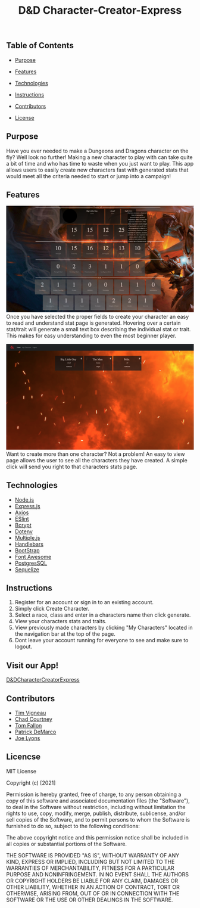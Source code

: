 <div align="center">
 
#  D&D Character-Creator-Express



</div>


<br>




## Table of Contents

* [Purpose](#Purpose)

* [Features](#Features)

* [Technologies](#Technologies)

* [Instructions](#Instructions)

* [Contributors](#Contributors)

* [License](#License)

## Purpose
Have you ever needed to make a Dungeons and Dragons character on the fly? Well look no further! Making a new character to play with can take quite a bit of time and who has time to waste when you just want to play. This app allows users to easily create new characters fast with generated stats that would meet all the criteria needed to start or jump into a campaign!

## Features 

![image of app](public/images/characterStats.png)
Once you have selected the proper fields to create your character an easy to read and understand stat page is generated. Hovering over a certain stat/trait will generate a small text box describing the individual stat or trait. This makes for easy understanding to even the most beginner player. 
<br>

![image of app](public/images/characters.png)
Want to create more than one character? Not a problem! An easy to view page allows the user to see all the characters they have created. A simple click will send you right to that characters stats page. 
<br>



## Technologies
* [Node.js](https://nodejs.org/en/)
* [Express.js](https://expressjs.com/)
* [Axios](https://www.npmjs.com/package/axios)
* [ESlint](https://eslint.org/)
* [Bcrypt](https://www.npmjs.com/package/bcrypt)
* [Dotenv](https://www.npmjs.com/package/dotenv)
* [Multiple.js](https://multiple.js.org/)
* [Handlebars](https://handlebarsjs.com/)
* [BootStrap](https://getbootstrap.com/)
* [Font Awesome](https://fontawesome.com/)
* [PostgresSQL](https://www.postgresql.org/)
* [Sequelize](https://sequelize.org/)


## Instructions
1. Register for an account or sign in to an existing account. 
2. Simply click Create Character.
3. Select a race, class and enter in a characters name then click generate. 
4. View your characters stats and traits.
5. View previously made characters by clicking "My Characters" located in the navigation bar at the top of the page. 
6. Dont leave your account running for everyone to see and make sure to logout. 

## Visit our App!

[D&DCharacterCreatorExpress](https://character-creator-express.herokuapp.com/login)
<br>


## Contributors
* [Tim Vigneau](https://github.com/tjvig94)
* [Chad Courtney](https://github.com/chadcourtney9)
* [Tom Fallon](https://github.com/TomFallon9)
* [Patrick DeMarco](https://github.com/pfdemarco)
* [Joe Lyons](https://github.com/Josephjlyons)

## Licencse

MIT License

Copyright (c) [2021] 


Permission is hereby granted, free of charge, to any person obtaining a copy
of this software and associated documentation files (the "Software"), to deal
in the Software without restriction, including without limitation the rights
to use, copy, modify, merge, publish, distribute, sublicense, and/or sell
copies of the Software, and to permit persons to whom the Software is
furnished to do so, subject to the following conditions:

The above copyright notice and this permission notice shall be included in all
copies or substantial portions of the Software.

THE SOFTWARE IS PROVIDED "AS IS", WITHOUT WARRANTY OF ANY KIND, EXPRESS OR
IMPLIED, INCLUDING BUT NOT LIMITED TO THE WARRANTIES OF MERCHANTABILITY,
FITNESS FOR A PARTICULAR PURPOSE AND NONINFRINGEMENT. IN NO EVENT SHALL THE
AUTHORS OR COPYRIGHT HOLDERS BE LIABLE FOR ANY CLAIM, DAMAGES OR OTHER
LIABILITY, WHETHER IN AN ACTION OF CONTRACT, TORT OR OTHERWISE, ARISING FROM,
OUT OF OR IN CONNECTION WITH THE SOFTWARE OR THE USE OR OTHER DEALINGS IN THE
SOFTWARE.
